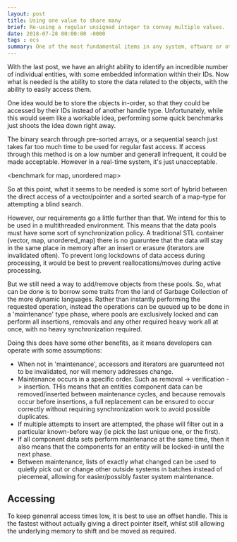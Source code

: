 ```yaml
---
layout: post
title: Using one value to share many
brief: Re-using a regular unsigned integer to convey multiple values.
date: 2018-07-28 00:00:00 -0000
tags : ecs
summary: One of the most fundamental items in any system, oftware or otherwise, is to be able to identify something uniquely.
---
```

With the last post, we have an alright ability to identify an incredible number of individual entities, with some embedded information within their IDs. Now what is needed is the ability to store the data related to the objects, with the ability to easily access them.

One idea would be to store the objects in-order, so that they could be accessed by their IDs instead of another handle type. Unfortunately, while this would seem like a workable idea, performing some quick benchmarks just shoots the idea down right away.

<binary-search benchmark here>

The binary search through pre-sorted arrays, or a sequential search just takes far too much time to be used for regular fast access. If access through this method is on a low number and generall infrequent, it could be made acceptable. However in a real-time system, it's just unacceptable.

<benchmark for map, unordered map>

So at this point, what it seems to be needed is some sort of hybrid between the direct access of a vector/pointer and a sorted search of a map-type for attempting a blind search.

However, our requirements go a little further than that. We intend for this to be used in a multithreaded environment. This means that the data pools must have some sort of synchronization policy. A traditional STL container (vector, map, unordered_map) there is no guaruntee that the data will stay in the same place in memory after an insert or erasure (iterators are invalidated often). To prevent long lockdowns of data access during processing, it would be best to prevent reallocations/moves during active processing.

But we still need a way to add/remove objects from these pools. So, what can be done is to borrow some traits from the land of Garbage Collection of the more dynamic languages. Rather than instantly performing the requested operation, instead the operations can be queued up to be done in a 'maintenance' type phase, where pools are exclusively locked and can perform all insertions, removals and any other required heavy work all at once, with no heavy synchronization required.

Doing this does have some other benefits, as it means developers can operate with some assumptions:
- When not in 'maintenance', accessors and iterators are guarunteed not to be invalidated, nor will memory addresses change.
- Maintenance occurs in a specific order. Such as removal -> verification -> insertion. THis means that an entities component data can be removed/inserted between maintenance cycles, and because removals occur before insertions, a full replacement can be ensured to occur correctly without requiring synchronization work to avoid possible duplicates.
- If multiple attempts to insert are attempted, the phase will filter out in a particular known-before way (ie pick the last unique one, or the first).
- If all component data sets perform maintenance at the same time, then it also means that the components for an entity will be locked-in until the next phase.
- Between maintenance, lists of exactly what changed can be used to quietly pick out or change other outside systems in batches instead of piecemeal, allowing for easier/possibly faster system maintenance.

## Accessing

To keep genenral access times low, it is best to use an offset handle. This is the fastest without actually giving a direct pointer itself, whilst still allowing the underlying memory to shift and be moved as required.